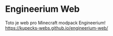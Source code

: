 # Engineerium Web
Toto je web pro Minecraft modpack Engineerium!  
https://kupecks-webs.github.io/engineerium-web/